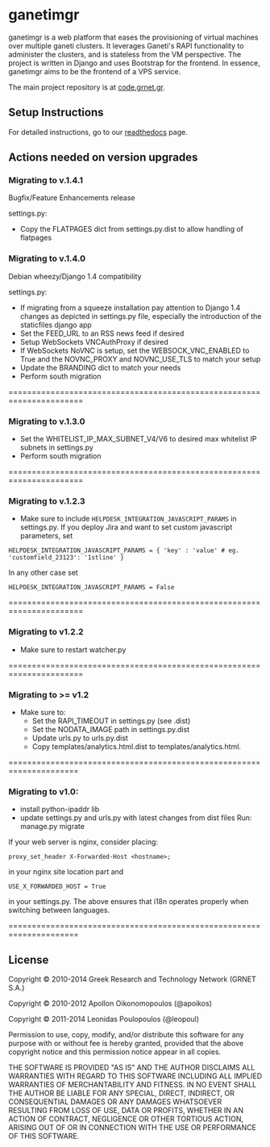 ganetimgr
=========

ganetimgr is a web platform that eases the provisioning of virtual machines over multiple ganeti clusters.
It leverages Ganeti's RAPI functionality to administer the clusters, and is stateless from the VM perspective.
The project is written in Django and uses Bootstrap for the frontend.
In essence, ganetimgr aims to be the frontend of a VPS service.

The main project repository is at [code.grnet.gr](https://code.grnet.gr/projects/ganetimgr).

## Setup Instructions

For detailed instructions, go to our [readthedocs](http://ganetimgr.readthedocs.org/en/latest/) page.

## Actions needed on version upgrades

### Migrating to v.1.4.1
Bugfix/Feature Enhancements release

settings.py:
- Copy the FLATPAGES dict from settings.py.dist to allow handling of flatpages

### Migrating to v.1.4.0
Debian wheezy/Django 1.4 compatibility

settings.py:
 - If migrating from a squeeze installation pay attention to
   Django 1.4 changes as depicted in settings.py file, especially the
   introduction of the staticfiles django app
 - Set the FEED_URL to an RSS news feed if desired
 - Setup WebSockets VNCAuthProxy if desired
 - If WebSockets NoVNC is setup, set the WEBSOCK_VNC_ENABLED to True
   and the NOVNC_PROXY and NOVNC_USE_TLS to match your setup
 - Update the BRANDING dict to match your needs
 - Perform south migration

======================================================================

### Migrating to v.1.3.0

 - Set the WHITELIST_IP_MAX_SUBNET_V4/V6 to desired max
	whitelist IP subnets in settings.py
 - Perform south migration

======================================================================

### Migrating to v.1.2.3
 - Make sure to include `HELPDESK_INTEGRATION_JAVASCRIPT_PARAMS` in settings.py.
If you deploy Jira and want to set custom javascript parameters, set
```
HELPDESK_INTEGRATION_JAVASCRIPT_PARAMS = { 'key' : 'value' # eg. 'customfield_23123': '1stline' }
```
In any other case set
```
HELPDESK_INTEGRATION_JAVASCRIPT_PARAMS = False
```

======================================================================

### Migrating to v1.2.2
- Make sure to restart watcher.py

======================================================================

### Migrating to >= v1.2
- Make sure to:
    - Set the RAPI_TIMEOUT in settings.py (see .dist)
    - Set the NODATA_IMAGE path in settings.py.dist
    - Update urls.py to urls.py.dist
    - Copy templates/analytics.html.dist to templates/analytics.html.

=====================================================================

### Migrating to v1.0:
 - install python-ipaddr lib
 - update settings.py and urls.py with latest changes from dist files
Run:
manage.py migrate

If your web server is nginx, consider placing:
```
proxy_set_header X-Forwarded-Host <hostname>;
```
in your nginx site location part and
```
USE_X_FORWARDED_HOST = True
```
in your settings.py.
The above ensures that i18n operates properly when switching between languages.

=====================================================================

## License
Copyright © 2010-2014 Greek Research and Technology Network (GRNET S.A.)

Copyright © 2010-2012 Apollon Oikonomopoulos (@apoikos)

Copyright © 2011-2014 Leonidas Poulopoulos (@leopoul)

Permission to use, copy, modify, and/or distribute this software for any
purpose with or without fee is hereby granted, provided that the above
copyright notice and this permission notice appear in all copies.

THE SOFTWARE IS PROVIDED "AS IS" AND THE AUTHOR DISCLAIMS ALL WARRANTIES WITH REGARD
TO THIS SOFTWARE INCLUDING ALL IMPLIED WARRANTIES OF MERCHANTABILITY AND
FITNESS. IN NO EVENT SHALL THE AUTHOR BE LIABLE FOR ANY SPECIAL, DIRECT, INDIRECT, OR
CONSEQUENTIAL DAMAGES OR ANY DAMAGES WHATSOEVER RESULTING FROM LOSS OF USE,
DATA OR PROFITS, WHETHER IN AN ACTION OF CONTRACT, NEGLIGENCE OR OTHER TORTIOUS
ACTION, ARISING OUT OF OR IN CONNECTION WITH THE USE OR PERFORMANCE OF THIS
SOFTWARE.
